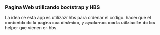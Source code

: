 ### Pagina Web utilizando bootstrap y HBS

La idea de esta app es utilizazr hbs para ordenar el codigo. hacer que el contenido 
de la pagina sea dinámico, y ayudarnos con la utilziación de los helper que vienen en hbs.